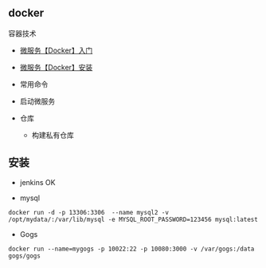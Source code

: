 ## docker

容器技术


* [微服务【Docker】入门]()

* [微服务【Docker】安装]()

* 常用命令
* 启动微服务
* 仓库
    * 构建私有仓库


## 安装

* jenkins  OK

* mysql

```docker run -d -p 13306:3306  --name mysql2 -v /opt/mydata/:/var/lib/mysql -e MYSQL_ROOT_PASSWORD=123456 mysql:latest```


* Gogs

```docker run --name=mygogs -p 10022:22 -p 10080:3000 -v /var/gogs:/data gogs/gogs```


<!-- https://zhuanlan.zhihu.com/p/53260098 -->